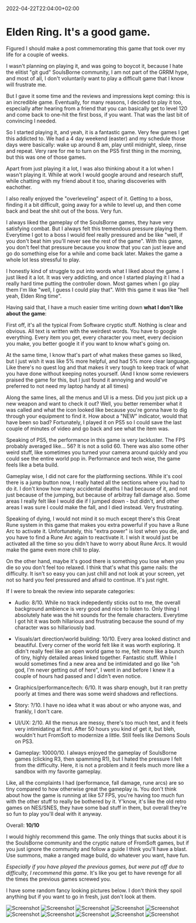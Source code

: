 2022-04-22T22:04:00+02:00
# Elden Ring. It's a good game.

Figured I should make a post commemorating this game that took over my life for a couple of weeks. 

I wasn't planning on playing it, and was going to boycot it, because I hate the elitist "git gud" SoulsBorne community, I am not part of the GRRM hype, and most of all, I don't voluntarily want to play a difficult game that I know will frustrate me.

But I gave it some time and the reviews and impressions kept coming: this is an incredible game. Eventually, for many reasons, I decided to play it too, especially after hearing from a friend that you can basically get to level 120 and come back to one-hit the first boss, if you want. That was the last bit of convincing I needed.

So I started playing it, and yeah, it is a fantastic game. Very few games I get this addicted to. We had a 4 day weekend (easter) and my schedule those days were basically: wake up around 8 am, play until midnight, sleep, rinse and repeat. Very rare for me to turn on the PS5 first thing in the morning, but this was one of those games.

Apart from just playing it a lot, I was also thinking about it a lot when I wasn't playing it. While at work I would google around and research stuff, while chatting with my friend about it too, sharing discoveries with eachother. 

I also really enjoyed the "overleveling" aspect of it. Getting to a boss, finding it a bit difficult, going away for a while to level up, and then come back and beat the shit out of the boss. Very fun.

I always liked the gameplay of the SoulsBorne games, they have very satisfying combat. But I always felt this tremendous pressure playing them. Everytime I got to a boss I would feel really pressured and be like "well, if you don't beat him you'll never see the rest of the game". With this game, you don't feel that pressure because you know that you can just leave and go do something else for a while and come back later. Makes the game a whole lot less stressful to play.

I honestly kind of struggle to put into words what I liked about the game. I just liked it a lot. It was very addicting, and once I started playing it I had a really hard time putting the controller down. Most games when I go play them I'm like "well, I guess I could play that". With this game it was like "hell yeah, Elden Ring time". 

Having said that, I have a much easier time writing down **what I don't like about the game**:

First off, it's all the typical From Software cryptic stuff. Nothing is clear and obvious. All text is written with the weirdest words. You have to google everything. Every item you get, every character you meet, every decision you make, you better google it if you want to know what's going on.

At the same time, I know that's part of what makes these games so liked, but I just wish it was like 5% more helpful, and had 5% more clear language. Like there's no quest log and that makes it very tough to keep track of what you have done without keeping notes yourself. (And I know some reviewers praised the game for this, but I just found it annoying and would've preferred to not need my laptop handy at all times)

Along the same lines, all the menus and UI is a mess. Did you just pick up a new weapon and want to check it out? Well, you better remember what it was called and what the icon looked like because you're gonna have to dig through your equipment to find it. How about a "NEW" indicator, would that have been so bad? 
Fortunately, I played it on PS5 so I could save the last couple of minutes of video and go back and see what the item was.

Speaking of PS5, the performance in this game is very lackluster. The FPS probably averaged like... 56? It is not a solid 60. There was also some other weird stuff, like sometimes you turned your camera around quickly and you could see the entire world pop in. 
Performance and tech wise, the game feels like a beta build.

Gameplay wise, I did not care for the platforming sections. While it's cool there is a jump button now, I really hated all the sections where you had to do it. I don't know how many accidental deaths I had because of it, and not just because of the jumping, but because of arbitray fall damage also. Some areas I really felt like I would die if I jumped down - but didn't, and other areas I was sure I could make the fall, and I died instead. Very frustrating. 

Speaking of dying, I would not mind it so much except there's this Great Rune system in this game that makes you extra powerful if you have a Rune Arc to activate it. Unfortunately, this "extra power" is lost when you die, and you have to find a Rune Arc again to reactivate it. I wish it would just be activated all the time so you didn't have to worry about Rune Arcs. It would make the game even more chill to play.

On the other hand, maybe it's good there is something you lose when you die so you don't feel too relaxed. I think that's what this game nails: the difficulty. It isn't so easy you can just chill and not look at your screen, yet not so hard you feel pressured and afraid to continue. It's just right. 

If I were to break the review into separate categories:

- Audio: 8/10. While no track indepedently sticks out to me, the overall background ambience is very good and nice to listen to. Only thing I absolutely hate was the hit sounds for the female characters. Everytime I got hit it was both hillarious and frustrating because the sound of my character was so hillariously bad.

- Visuals/art direction/world building: 10/10. Every area looked distinct and beautiful. Every corner of the world felt like it was worth exploring. It didn't really feel like an open world game to me, felt more like a bunch of tiny, highly detailed areas linked together. Fantastic stuff. While I would sometimes find a new area and be intimidated and go like "oh god, I'm never getting out of here", I went in and before I knew it a couple of hours had passed and I didn't even notice. 

- Graphics/performance/tech: 6/10. It was sharp enough, but it ran pretty poorly at times and there was some weird shadows and reflections.

- Story: ?/10. I have no idea what it was about or who anyone was, and frankly, I don't care. 

- UI/UX: 2/10. All the menus are messy, there's too much text, and it feels very intimidating at first. After 50 hours you kind of get it, but bleh, wouldn't hurt FromSoft to modernize a little. Still feels like Demons Souls on PS3. 

- Gameplay: 10000/10. I always enjoyed the gameplay of SoulsBorne games (clicking R3, then spamming R1), but I hated the pressure I felt from the difficulty. Here, it is not a problem and it feels much more like a sandbox with my favorite gameplay. 

Like, all the complaints I had (performance, fall damage, rune arcs) are so tiny compared to how otherwise great the gameplay is. You don't think about how the game is running at like 57 FPS, you're having too much fun with the other stuff to really be bothered by it. Y'know, it's like the old retro games on NES/SNES, they have some bad stuff in them, but overall they're so fun to play you'll deal with it anyway.

Overall: **10/10**

I would highly recommend this game. The only things that sucks about it is the SoulsBorne community and the cryptic nature of FromSoft games, but if you just ignore the community and follow a guide I think you'll have a blast. Use summons, make a ranged mage build, do whatever you want, have fun.

*Especially if you have played the previous games, but were put off due to difficulty, I recommend this game*. It's like you get to have revenge for all the times the previous games screwed you. 

I have some random fancy looking pictures below. I don't think they spoil anything but if you want to go in fresh, just don't look at them.

![Screenshot](https://djsimg.org/BeltMixtureRecording.jpg)
![Screenshot](https://djsimg.org/TreeExtentSnow.jpg)
![Screenshot](https://djsimg.org/EnthusiasmPermitDear.jpg)
![Screenshot](https://djsimg.org/FarmSecretProfessor.jpg)
![Screenshot](https://djsimg.org/RespondSecretBenefit.jpg)
![Screenshot](https://djsimg.org/SectorDistanceServe.jpg)
![Screenshot](https://djsimg.org/ShoppingSweetSense.jpg)
![Screenshot](https://djsimg.org/LookAlcoholFortune.jpg)
![Screenshot](https://djsimg.org/CycleSingerRip.jpg)
![Screenshot](https://djsimg.org/PerspectiveCommunicationCell.jpg)
